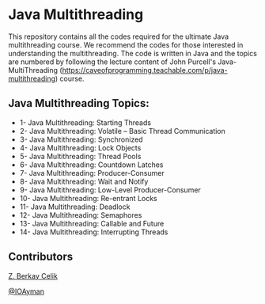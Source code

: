 
# Java Multithreading
This repository contains all the codes required for the ultimate Java multithreading course. We recommend the codes for those interested in understanding the multithreading. The code is written in Java and the topics are numbered by following the lecture content of John Purcell's Java-MultiThreading (https://caveofprogramming.teachable.com/p/java-multithreading) course.


## Java Multithreading Topics:

- 1- Java Multithreading: Starting Threads
- 2- Java Multithreading: Volatile – Basic Thread Communication
- 3- Java Multithreading: Synchronized
- 4- Java Multithreading: Lock Objects
- 5- Java Multithreading: Thread Pools
- 6- Java Multithreading: Countdown Latches
- 7- Java Multithreading: Producer-Consumer
- 8- Java Multithreading: Wait and Notify
- 9- Java Multithreading: Low-Level Producer-Consumer
- 10- Java Multithreading: Re-entrant Locks
- 11- Java Multithreading: Deadlock
- 12- Java Multithreading: Semaphores
- 13- Java Multithreading: Callable and Future
- 14- Java Multithreading: Interrupting Threads


## Contributors
[Z. Berkay Celik](https://twitter.com/ZBerkayCelik)

[@IOAyman](https://twitter.com/IOAyman)
